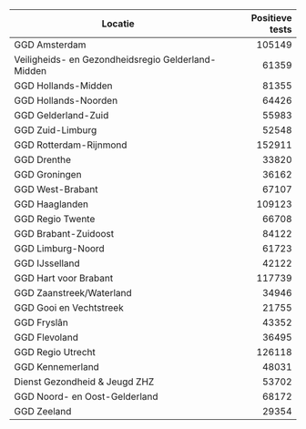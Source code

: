 | Locatie | Positieve tests |
|---------|----------------:|
| GGD Amsterdam                            | 105149 |
| Veiligheids- en Gezondheidsregio Gelderland-Midden | 61359 |
| GGD Hollands-Midden                      | 81355 |
| GGD Hollands-Noorden                     | 64426 |
| GGD Gelderland-Zuid                      | 55983 |
| GGD Zuid-Limburg                         | 52548 |
| GGD Rotterdam-Rijnmond                   | 152911 |
| GGD Drenthe                              | 33820 |
| GGD Groningen                            | 36162 |
| GGD West-Brabant                         | 67107 |
| GGD Haaglanden                           | 109123 |
| GGD Regio Twente                         | 66708 |
| GGD Brabant-Zuidoost                     | 84122 |
| GGD Limburg-Noord                        | 61723 |
| GGD IJsselland                           | 42122 |
| GGD Hart voor Brabant                    | 117739 |
| GGD Zaanstreek/Waterland                 | 34946 |
| GGD Gooi en Vechtstreek                  | 21755 |
| GGD Fryslân                              | 43352 |
| GGD Flevoland                            | 36495 |
| GGD Regio Utrecht                        | 126118 |
| GGD Kennemerland                         | 48031 |
| Dienst Gezondheid & Jeugd ZHZ            | 53702 |
| GGD Noord- en Oost-Gelderland            | 68172 |
| GGD Zeeland                              | 29354 |
